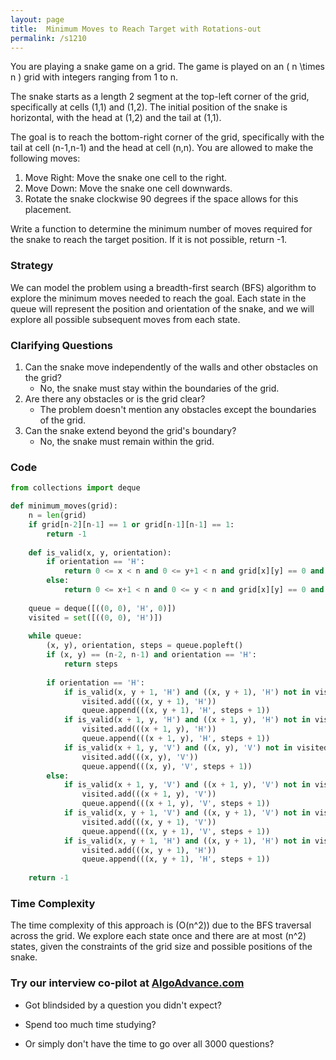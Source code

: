 ```yaml
---
layout: page
title:  Minimum Moves to Reach Target with Rotations-out
permalink: /s1210
---
```

You are playing a snake game on a grid. The game is played on an \( n \times n \) grid with integers ranging from 1 to n.

The snake starts as a length 2 segment at the top-left corner of the grid, specifically at cells (1,1) and (1,2). The initial position of the snake is horizontal, with the head at (1,2) and the tail at (1,1).

The goal is to reach the bottom-right corner of the grid, specifically with the tail at cell (n-1,n-1) and the head at cell (n,n). You are allowed to make the following moves:

1. Move Right: Move the snake one cell to the right.
2. Move Down: Move the snake one cell downwards.
3. Rotate the snake clockwise 90 degrees if the space allows for this placement.

Write a function to determine the minimum number of moves required for the snake to reach the target position. If it is not possible, return -1.

### Strategy
We can model the problem using a breadth-first search (BFS) algorithm to explore the minimum moves needed to reach the goal. Each state in the queue will represent the position and orientation of the snake, and we will explore all possible subsequent moves from each state.

### Clarifying Questions
1. Can the snake move independently of the walls and other obstacles on the grid?
   - No, the snake must stay within the boundaries of the grid.
2. Are there any obstacles or is the grid clear?
   - The problem doesn't mention any obstacles except the boundaries of the grid.
3. Can the snake extend beyond the grid's boundary?
   - No, the snake must remain within the grid.

### Code
```python
from collections import deque

def minimum_moves(grid):
    n = len(grid)
    if grid[n-2][n-1] == 1 or grid[n-1][n-1] == 1:
        return -1
    
    def is_valid(x, y, orientation):
        if orientation == 'H':
            return 0 <= x < n and 0 <= y+1 < n and grid[x][y] == 0 and grid[x][y+1] == 0
        else:
            return 0 <= x+1 < n and 0 <= y < n and grid[x][y] == 0 and grid[x+1][y] == 0
    
    queue = deque([((0, 0), 'H', 0)])
    visited = set([((0, 0), 'H')])
    
    while queue:
        (x, y), orientation, steps = queue.popleft()
        if (x, y) == (n-2, n-1) and orientation == 'H':
            return steps
        
        if orientation == 'H':
            if is_valid(x, y + 1, 'H') and ((x, y + 1), 'H') not in visited:
                visited.add(((x, y + 1), 'H'))
                queue.append(((x, y + 1), 'H', steps + 1))
            if is_valid(x + 1, y, 'H') and ((x + 1, y), 'H') not in visited:
                visited.add(((x + 1, y), 'H'))
                queue.append(((x + 1, y), 'H', steps + 1))
            if is_valid(x + 1, y, 'V') and ((x, y), 'V') not in visited:
                visited.add(((x, y), 'V'))
                queue.append(((x, y), 'V', steps + 1))
        else:
            if is_valid(x + 1, y, 'V') and ((x + 1, y), 'V') not in visited:
                visited.add(((x + 1, y), 'V'))
                queue.append(((x + 1, y), 'V', steps + 1))
            if is_valid(x, y + 1, 'V') and ((x, y + 1), 'V') not in visited:
                visited.add(((x, y + 1), 'V'))
                queue.append(((x, y + 1), 'V', steps + 1))
            if is_valid(x, y + 1, 'H') and ((x, y + 1), 'H') not in visited:
                visited.add(((x, y + 1), 'H'))
                queue.append(((x, y + 1), 'H', steps + 1))
    
    return -1
```

### Time Complexity
The time complexity of this approach is \(O(n^2)\) due to the BFS traversal across the grid. We explore each state once and there are at most \(n^2\) states, given the constraints of the grid size and possible positions of the snake.


### Try our interview co-pilot at [AlgoAdvance.com](https://algoAdvance.com)

- Got blindsided by a question you didn't expect?

- Spend too much time studying?

- Or simply don't have the time to go over all 3000 questions?

